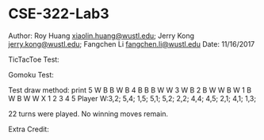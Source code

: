 # CSE-322-Lab3
Author:
Roy Huang   xiaolin.huang@wustl.edu;
Jerry Kong  jerry.kong@wustl.edu;
Fangchen Li fangchen.li@wustl.edu
Date: 11/16/2017


TicTacToe Test:


Gomoku Test:

Test draw method:
print
5 W B B W B
4 B B B W W
3 W       B
2 B W W B W
1 B W B W W
X 1 2 3 4 5
Player W:3,2; 5,4; 1,5; 5,1; 5,2; 2,2; 4,4; 4,5; 2,1; 4,1; 1,3;

22 turns were played. No winning moves remain.


Extra Credit:
